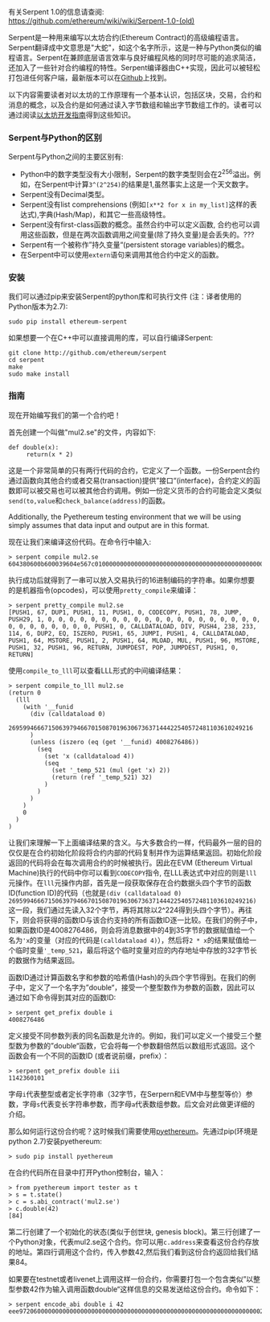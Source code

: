 有关Serpent 1.0的信息请查阅: https://github.com/ethereum/wiki/wiki/Serpent-1.0-(old)

Serpent是一种用来编写以太坊合约(Ethereum Contract)的高级编程语言。Serpent翻译成中文意思是"大蛇"，如这个名字所示，这是一种与Python类似的编程语言。Serpent在兼顾底层语言效率与良好编程风格的同时尽可能的追求简洁，还加入了一些针对合约编程的特性。Serpent编译器由C++实现，因此可以被轻松打包进任何客户端，最新版本可以在[Github](http://github.com/ethereum/serpent)上找到。

以下内容需要读者对以太坊的工作原理有一个基本认识，包括区块，交易，合约和消息的概念，以及合约是如何通过读入字节数组和输出字节数组工作的。读者可以通过阅读[以太坊开发指南](https://github.com/ethereum/wiki/wiki/Ethereum-Development-Tutorial)得到这些知识。

### Serpent与Python的区别

Serpent与Python之间的主要区别有:

* Python中的数字类型没有大小限制，Serpent的数字类型则会在2<sup>256</sup>溢出。例如，在Serpent中计算`3^(2^254)`的结果是1,虽然事实上这是一个天文数字。
* Serpent没有Decimal类型。
* Serpent没有list comprehensions (例如`[x**2 for x in my_list]`这样的表达式),字典(Hash/Map)，和其它一些高级特性。
* Serpent没有first-class函数的概念。虽然合约中可以定义函数, 合约也可以调用这些函数，但是在两次函数调用之间变量(除了持久变量)是会丢失的。???
* Serpent有一个被称作”持久变量“(persistent storage variables)的概念。
* 在Serpent中可以使用`extern`语句来调用其他合约中定义的函数。

### 安装

我们可以通过pip来安装Serpent的python库和可执行文件 (注：译者使用的Python版本为2.7):

    sudo pip install ethereum-serpent

如果想要一个在C++中可以直接调用的库，可以自行编译Serpent:

    git clone http://github.com/ethereum/serpent
    cd serpent
    make
    sudo make install

### 指南

现在开始编写我们的第一个合约吧！

首先创建一个叫做"mul2.se"的文件，内容如下:

    def double(x):
         return(x * 2)

这是一个非常简单的只有两行代码的合约，它定义了一个函数。一份Serpent合约通过函数向其他合约或者交易(transaction)提供”接口“(interface)，合约定义的函数即可以被交易也可以被其他合约调用。例如一份定义货币的合约可能会定义类似`send(to,value`和`check_balance(address)`的函数。

Additionally, the Pyethereum testing environment that we will be using simply assumes that data input and output are in this format.

现在让我们来编译这份代码。在命令行中输入:

```
> serpent compile mul2.se
604380600b600039604e567c01000000000000000000000000000000000000000000000000000000006000350463eee9720681141560415760043560405260026040510260605260206060f35b505b6000f3
```

执行成功后就得到了一串可以放入交易执行的16进制编码的字符串。如果你想要的是机器指令(opcodes)，可以使用`pretty_compile`来编译：

    > serpent pretty_compile mul2.se
    [PUSH1, 67, DUP1, PUSH1, 11, PUSH1, 0, CODECOPY, PUSH1, 78, JUMP, PUSH29, 1, 0, 0, 0, 0, 0, 0, 0, 0, 0, 0, 0, 0, 0, 0, 0, 0, 0, 0, 0, 0, 0, 0, 0, 0, 0, 0, 0, 0, PUSH1, 0, CALLDATALOAD, DIV, PUSH4, 238, 233, 114, 6, DUP2, EQ, ISZERO, PUSH1, 65, JUMPI, PUSH1, 4, CALLDATALOAD, PUSH1, 64, MSTORE, PUSH1, 2, PUSH1, 64, MLOAD, MUL, PUSH1, 96, MSTORE, PUSH1, 32, PUSH1, 96, RETURN, JUMPDEST, POP, JUMPDEST, PUSH1, 0, RETURN]

使用`compile_to_lll`可以查看LLL形式的中间编译结果：

```
> serpent compile_to_lll mul2.se
(return 0 
  (lll 
    (with '__funid 
      (div (calldataload 0) 
        26959946667150639794667015087019630673637144422540572481103610249216
      )
      (unless (iszero (eq (get '__funid) 4008276486)) 
        (seq 
          (set 'x (calldataload 4))
          (seq 
            (set '_temp_521 (mul (get 'x) 2))
            (return (ref '_temp_521) 32)
          )
        )
      )
    )
    0
  )
)
```

让我们来理解一下上面编译结果的含义。与大多数合约一样，代码最外一层的目的仅仅是在合约初始化阶段将合约内部的代码复制并作为运算结果返回。初始化阶段返回的代码将会在每次调用合约的时候被执行。因此在EVM (Ethereum Virtual Machine)执行的代码中你可以看到`CODECOPY`指令, 在LLL表达式中对应的则是`lll`元操作。在`lll`元操作内部，首先是一段获取保存在合约数据头四个字节的函数ID(function ID)的代码（也就是`(div (calldataload 0) 26959946667150639794667015087019630673637144422540572481103610249216)`这一段，我们通过先读入32个字节，再将其除以2^224得到头四个字节）。再往下，则会将获得的函数ID与该合约支持的所有函数ID逐一比较。在我们的例子中，如果函数ID是4008276486，则会将消息数据中的4到35字节的数据赋值给一个名为`'x`的变量（对应的代码是`(calldataload 4)`），然后将`2 * x`的结果赋值给一个临时变量`'_temp_521`，最后将这个临时变量对应的内存地址中存放的32字节长的数据作为结果返回。

函数ID通过计算函数名字和参数的哈希值(Hash)的头四个字节得到。在我们的例子中，定义了一个名字为”double“，接受一个整型数作为参数的函数，因此可以通过如下命令得到其对应的函数ID:

    > serpent get_prefix double i
    4008276486

定义接受不同参数列表的同名函数是允许的。例如，我们可以定义一个接受三个整型数为参数的”double“函数，它会将每一个参数翻倍然后以数组形式返回。这个函数会有一个不同的函数ID (或者说前缀，prefix）：

    > serpent get_prefix double iii
    1142360101

字母`i`代表整型或者定长字符串（32字节，在Serpern和EVM中与整型等价）参数，字母`s`代表变长字符串参数，而字母`a`代表数组参数。后文会对此做更详细的介绍。

那么如何运行这份合约呢？这时候我们需要使用[pyethereum](https://github.com/ethereum/pyethereum)。先通过pip(环境是python 2.7)安装pyethereum:

    > sudo pip install pyethereum

在合约代码所在目录中打开Python控制台，输入：

    > from pyethereum import tester as t
    > s = t.state()
    > c = s.abi_contract('mul2.se')
    > c.double(42)
    [84]

第二行创建了一个初始化的状态(类似于创世块, genesis block)。第三行创建了一个Python对象，代表mul2.se这个合约。你可以用`c.address`来查看这份合约存放的地址。第四行调用这个合约，传入参数42,然后我们看到这份合约返回给我们结果84。

如果要在testnet或者livenet上调用这样一份合约，你需要打包一个包含类似”以整型参数42作为输入调用函数double“这样信息的交易发送给这份合约。命令如下：

    > serpent encode_abi double i 42
    eee97206000000000000000000000000000000000000000000000000000000000000002a
